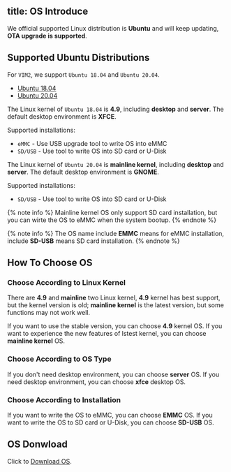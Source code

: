 title: OS Introduce
---

We official supported Linux distribution is **Ubuntu** and will keep updating, **OTA upgrade is supported**.

## Supported Ubuntu Distributions

For `VIM2`, we support `Ubuntu 18.04` and `Ubuntu 20.04`.

<ul class="nav nav-tabs" id="myTab" role="tablist">
  <li class="nav-item" role="presentation">
    <a class="nav-link active" id="18.04-tab" data-toggle="tab" href="#18.04" role="tab" aria-controls="18.04" aria-selected="true">Ubuntu 18.04</a>
  </li>
  <li class="nav-item" role="presentation">
    <a class="nav-link" id="20.04-tab" data-toggle="tab" href="#20.04" role="tab" aria-controls="20.04" aria-selected="false">Ubuntu 20.04</a>
  </li>
</ul>
<div class="tab-content" id="myTabContent">
<div class="tab-pane fade show active" id="18.04" role="tabpanel" aria-labelledby="18.04-tab">

The Linux kernel of `Ubuntu 18.04` is **4.9**, including **desktop** and **server**. The default desktop environment is **XFCE**.

Supported installations:

* `eMMC` - Use USB upgrade tool to write OS into eMMC
* `SD/USB` - Use tool to write OS into SD card or U-Disk

</div>
<div class="tab-pane fade" id="20.04" role="tabpanel" aria-labelledby="20.04-tab">

The Linux kernel of `Ubuntu 20.04` is **mainline kernel**, including **desktop** and **server**. The default desktop environment is **GNOME**.

Supported installations:

* `SD/USB` - Use tool to write OS into SD card or U-Disk

{% note info %}
Mainline kernel OS only support SD card installation, but you can wirte the OS to eMMC when the system bootup.
{% endnote %}

</div>
</div>

{% note info %}
The OS name include **EMMC** means for eMMC installation, include **SD-USB** means SD card installation.
{% endnote %}

## How To Choose OS

### Choose According to Linux Kernel

There are **4.9** and **mainline** two Linux kernel, **4.9** kernel has best support, but the kernel version is old; **mainline kernel** is the latest version, but some functions may not work well.

If you want to use the stable version, you can choose **4.9** kernel OS.
If you want to experience the new features of lstest kernel, you can choose **mainline kernel** OS.

### Choose According to OS Type

If you don't need desktop environment, you can choose **server** OS.
If you need desktop environment, you can choose **xfce** desktop OS.

### Choose According to Installation

If you want to write the OS to eMMC, you can choose **EMMC** OS.
If you want to write the OS to SD card or U-Disk, you can choose **SD-USB** OS.

## OS Donwload

Click to [Download OS](/linux/firmware/Vim2UbuntuFirmware.html).
